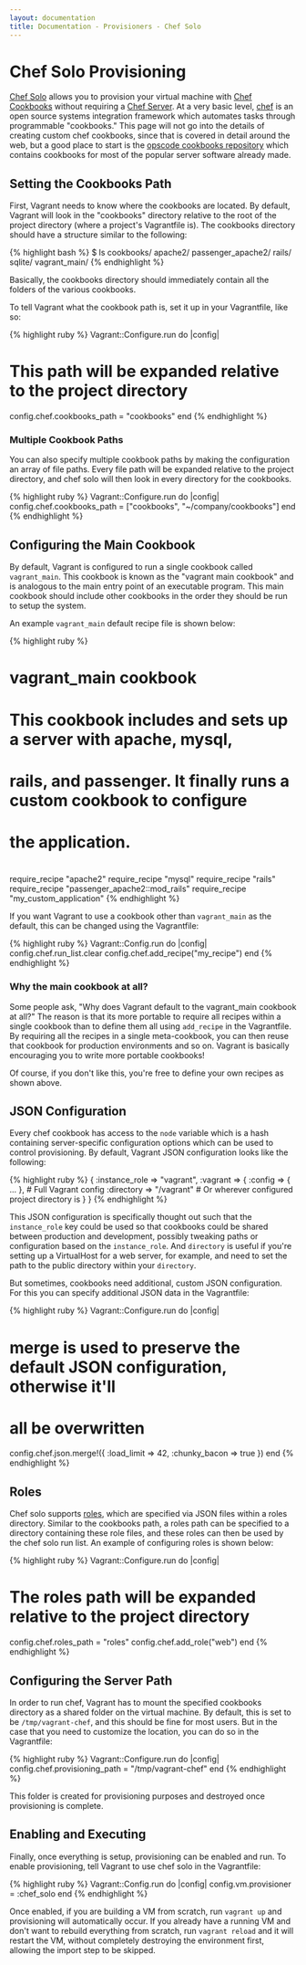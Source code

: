 ```yaml
---
layout: documentation
title: Documentation - Provisioners - Chef Solo
---
```

# Chef Solo Provisioning

[Chef Solo](http://wiki.opscode.com/display/chef/Chef+Solo) allows you to provision your virtual
machine with [Chef Cookbooks](http://wiki.opscode.com/display/chef/Cookbooks) without requiring a
[Chef Server](http://wiki.opscode.com/display/chef/Chef+Server). At a very basic level, [chef](http://www.opscode.com/chef/)
is an open source systems integration framework which automates tasks through programmable "cookbooks."
This page will not go into the details of creating custom chef cookbooks, since that
is covered in detail around the web, but a good place to start is the [opscode cookbooks repository](http://github.com/opscode/cookbooks)
which contains cookbooks for most of the popular server software already made.

## Setting the Cookbooks Path

First, Vagrant needs to know where the cookbooks are located. By default, Vagrant will
look in the "cookbooks" directory relative to the root of the project directory (where
a project's Vagrantfile is). The cookbooks directory should have a structure similar to
the following:

{% highlight bash %}
$ ls cookbooks/
apache2/
passenger_apache2/
rails/
sqlite/
vagrant_main/
{% endhighlight %}

Basically, the cookbooks directory should immediately contain all the folders of the
various cookbooks.

To tell Vagrant what the cookbook path is, set it up in your Vagrantfile, like so:

{% highlight ruby %}
Vagrant::Configure.run do |config|
  # This path will be expanded relative to the project directory
  config.chef.cookbooks_path = "cookbooks"
end
{% endhighlight %}

<div class="info">
  <h3>Multiple Cookbook Paths</h3>
  <p>
    You can also specify multiple cookbook paths by making the configuration an
    array of file paths. Every file path will be expanded relative to the project
    directory, and chef solo will then look in every directory for the cookbooks.

{% highlight ruby %}
Vagrant::Configure.run do |config|
  config.chef.cookbooks_path = ["cookbooks", "~/company/cookbooks"]
end
{% endhighlight %}
  </p>
</div>

## Configuring the Main Cookbook

By default, Vagrant is configured to run a single cookbook called `vagrant_main`.
This cookbook is known as the "vagrant main cookbook" and is analogous to the
main entry point of an executable program. This main cookbook should include
other cookbooks in the order they should be run to setup the system.

An example `vagrant_main` default recipe file is shown below:

{% highlight ruby %}
# vagrant_main cookbook
# This cookbook includes and sets up a server with apache, mysql,
# rails, and passenger. It finally runs a custom cookbook to configure
# the application.
#
require_recipe "apache2"
require_recipe "mysql"
require_recipe "rails"
require_recipe "passenger_apache2::mod_rails"
require_recipe "my_custom_application"
{% endhighlight %}

If you want Vagrant to use a cookbook other than `vagrant_main` as the default,
this can be changed using the Vagrantfile:

{% highlight ruby %}
Vagrant::Config.run do |config|
  config.chef.run_list.clear
  config.chef.add_recipe("my_recipe")
end
{% endhighlight %}

<div class="info">
  <h3>Why the main cookbook at all?</h3>
  <p>
    Some people ask, "Why does Vagrant default to the vagrant_main cookbook at all?"
    The reason is that its more portable to require all recipes within a single cookbook
    than to define them all using <code>add_recipe</code> in the Vagrantfile. By
    requiring all the recipes in a single meta-cookbook, you can then reuse that cookbook
    for production environments and so on. Vagrant is basically encouraging you
    to write more portable cookbooks!
  </p>
  <p>
    Of course, if you don't like this, you're free to define your own recipes
    as shown above.
  </p>
</div>

## JSON Configuration

Every chef cookbook has access to the `node` variable which is a hash containing
server-specific configuration options which can be used to control provisioning.
By default, Vagrant JSON configuration looks like the following:

{% highlight ruby %}
{
  :instance_role => "vagrant",
  :vagrant => {
    :config => { ... }, # Full Vagrant config
    :directory => "/vagrant" # Or wherever configured project directory is
  }
}
{% endhighlight %}

This JSON configuration is specifically thought out such that the `instance_role`
key could be used so that cookbooks could be shared between production and development,
possibly tweaking paths or configuration based on the `instance_role`. And
`directory` is useful if you're setting up a VirtualHost for a web server,
for example, and need to set the path to the public directory within your
`directory`.

But sometimes, cookbooks need additional, custom JSON configuration. For this
you can specify additional JSON data in the Vagrantfile:

{% highlight ruby %}
Vagrant::Configure.run do |config|
  # merge is used to preserve the default JSON configuration, otherwise it'll
  # all be overwritten
  config.chef.json.merge!({
    :load_limit => 42,
    :chunky_bacon => true
  })
end
{% endhighlight %}

## Roles

Chef solo supports [roles](http://wiki.opscode.com/display/chef/Roles), which are specified via
JSON files within a roles directory. Similar to the cookbooks path, a roles path can be specified
to a directory containing these role files, and these roles can then be used by the
chef solo run list. An example of configuring roles is shown below:

{% highlight ruby %}
Vagrant::Configure.run do |config|
  # The roles path will be expanded relative to the project directory
  config.chef.roles_path = "roles"
  config.chef.add_role("web")
end
{% endhighlight %}

## Configuring the Server Path

In order to run chef, Vagrant has to mount the specified cookbooks directory as a
shared folder on the virtual machine. By default, this is set to be `/tmp/vagrant-chef`,
and this should be fine for most users. But in the case that you need to customize
the location, you can do so in the Vagrantfile:

{% highlight ruby %}
Vagrant::Configure.run do |config|
  config.chef.provisioning_path = "/tmp/vagrant-chef"
end
{% endhighlight %}

This folder is created for provisioning purposes and destroyed once provisioning
is complete.

## Enabling and Executing

Finally, once everything is setup, provisioning can be enabled and run. To enable
provisioning, tell Vagrant to use chef solo in the Vagrantfile:

{% highlight ruby %}
Vagrant::Config.run do |config|
  config.vm.provisioner = :chef_solo
end
{% endhighlight %}

Once enabled, if you are building a VM from scratch, run `vagrant up` and provisioning
will automatically occur. If you already have a running VM and don't want to rebuild
everything from scratch, run `vagrant reload` and it will restart the VM, without completely
destroying the environment first, allowing the import step to be skipped.